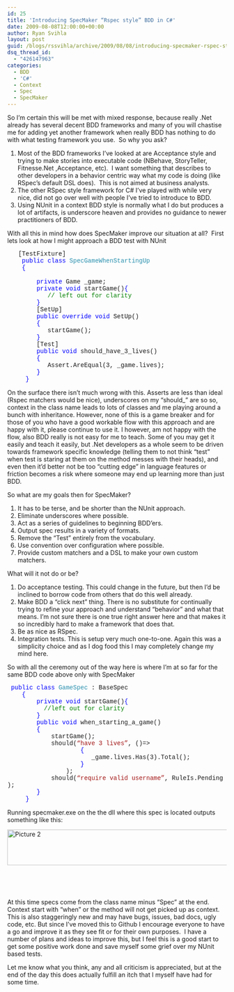 ```yaml
---
id: 25
title: 'Introducing SpecMaker “Rspec style” BDD in C#'
date: 2009-08-08T12:00:00+00:00
author: Ryan Svihla
layout: post
guid: /blogs/rssvihla/archive/2009/08/08/introducing-specmaker-rspec-style-bdd-in-c.aspx
dsq_thread_id:
  - "426147963"
categories:
  - BDD
  - 'C#'
  - Context
  - Spec
  - SpecMaker
---
```

So I&rsquo;m certain this will be met with mixed response, because really .Net already has several decent BDD frameworks and many of you will chastise me for adding yet another framework when really BDD has nothing to do with what testing framework you use.&nbsp; So why you ask?

  1. Most of the BDD frameworks I&rsquo;ve looked at are Acceptance style and trying to make stories into executable code (NBehave, StoryTeller, Fitnesse.Net ,Acceptance, etc).&nbsp; I want something that describes to other developers in a behavior centric way what my code is doing (like RSpec&rsquo;s default DSL does).&nbsp; This is not aimed at business analysts.
  2. The other RSpec style framework for C# I&rsquo;ve played with while very nice, did not go over well with people I&rsquo;ve tried to introduce to BDD.
  3. Using NUnit in a context BDD style is normally what I do but produces a lot of artifacts, is underscore heaven and provides no guidance to newer practitioners of BDD.

With all this in mind how does SpecMaker improve our situation at all?&nbsp; First lets look at how I might approach a BDD test with NUnit

<div style="padding-bottom: 0px;margin: 0px;padding-left: 0px;padding-right: 0px;float: none;padding-top: 0px" class="wlWriterEditableSmartContent">
  <div style="font-family:consolas,lucida console,courier,monospace">
    &nbsp;&nbsp;&nbsp;[TestFixture]<br /> &nbsp;&nbsp;&nbsp;&nbsp;<span style="color: #0000ff">public</span>&nbsp;<span style="color: #0000ff">class</span>&nbsp;<span style="color: #2b91af">SpecGameWhenStartingUp</span><br /> &nbsp;&nbsp;&nbsp;&nbsp;<span style="color: #0000ff">{</span><br /> &nbsp;&nbsp;&nbsp;&nbsp;&nbsp;&nbsp;<br /> &nbsp;&nbsp;&nbsp;&nbsp;&nbsp;&nbsp;&nbsp;&nbsp;<span style="color: #0000ff">private</span>&nbsp;Game&nbsp;_game;<br /> &nbsp;&nbsp;&nbsp;&nbsp;&nbsp;&nbsp;&nbsp;&nbsp;<span style="color: #0000ff">private</span>&nbsp;<span style="color: #0000ff">void</span>&nbsp;startGame()<span style="color: #0000ff">{</span><br /> &nbsp;&nbsp;&nbsp;&nbsp;&nbsp;&nbsp;&nbsp;&nbsp;&nbsp;&nbsp;&nbsp;<span style="color: #008000">//&nbsp;left&nbsp;out&nbsp;for&nbsp;clarity<br /> </span>&nbsp;&nbsp;&nbsp;&nbsp;&nbsp;&nbsp;&nbsp;&nbsp;<span style="color: #0000ff">}</span><br /> &nbsp;&nbsp;&nbsp;&nbsp;&nbsp;&nbsp;&nbsp;&nbsp;[SetUp]<br /> &nbsp;&nbsp;&nbsp;&nbsp;&nbsp;&nbsp;&nbsp;&nbsp;<span style="color: #0000ff">public</span>&nbsp;<span style="color: #0000ff">override</span>&nbsp;<span style="color: #0000ff">void</span>&nbsp;SetUp()<br /> &nbsp;&nbsp;&nbsp;&nbsp;&nbsp;&nbsp;&nbsp;&nbsp;<span style="color: #0000ff">{</span><br /> &nbsp;&nbsp;&nbsp;&nbsp;&nbsp;&nbsp;&nbsp;&nbsp;&nbsp;&nbsp;&nbsp;startGame();&nbsp;&nbsp;&nbsp;&nbsp;&nbsp;&nbsp;&nbsp;&nbsp;&nbsp;&nbsp;&nbsp;&nbsp;<br /> &nbsp;&nbsp;&nbsp;&nbsp;&nbsp;&nbsp;&nbsp;&nbsp;<span style="color: #0000ff">}</span><br /> &nbsp;&nbsp;&nbsp;&nbsp;&nbsp;&nbsp;&nbsp;&nbsp;[Test]<br /> &nbsp;&nbsp;&nbsp;&nbsp;&nbsp;&nbsp;&nbsp;&nbsp;<span style="color: #0000ff">public</span>&nbsp;<span style="color: #0000ff">void</span>&nbsp;should_have_3_lives()<br /> &nbsp;&nbsp;&nbsp;&nbsp;&nbsp;&nbsp;&nbsp;&nbsp;<span style="color: #0000ff">{</span><br /> &nbsp;&nbsp;&nbsp;&nbsp;&nbsp;&nbsp;&nbsp;&nbsp;&nbsp;&nbsp;&nbsp;Assert.AreEqual(3,&nbsp;_game.lives);<br /> &nbsp;&nbsp;&nbsp;&nbsp;&nbsp;&nbsp;&nbsp;&nbsp;<span style="color: #0000ff">}</span><br /> &nbsp;&nbsp;&nbsp;&nbsp;&nbsp;<span style="color: #0000ff">}</span>
  </div>
</div>

On the surface there isn&rsquo;t much wrong with this. Asserts are less than ideal (Rspec matchers would be nice), underscores on my &ldquo;should_&rdquo; are so so, context in the class name leads to lots of classes and me playing around a bunch with inheritance. However, none of this is a game breaker and for those of you who have a good workable flow with this approach and are happy with it, please continue to use it. I however, am not happy with the flow, also BDD really is not easy for me to teach. Some of you may get it easily and teach it easily, but .Net developers as a whole seem to be driven towards framework specific knowledge (telling them to not think &ldquo;test&rdquo; when test is staring at them on the method messes with their heads), and even then it&rsquo;d better not be too &ldquo;cutting edge&rdquo; in language features or friction becomes a risk where someone may end up learning more than just BDD.

So what are my goals then for SpecMaker? 

  1. It has to be terse, and be shorter than the NUnit approach.
  2. Eliminate underscores where possible.
  3. Act as a series of guidelines to beginning BDD&rsquo;ers.
  4. Output spec results in a variety of formats.
  5. Remove the &ldquo;Test&rdquo; entirely from the vocabulary.
  6. Use convention over configuration where possible.
  7. Provide custom matchers and a DSL to make your own custom matchers.

What will it not do or be?

  1. Do acceptance testing. This could change in the future, but then I&rsquo;d be inclined to borrow code from others that do this well already.
  2. Make BDD a &ldquo;click next&rdquo; thing. There is no substitute for continually trying to refine your approach and understand &ldquo;behavior&rdquo; and what that means. I&rsquo;m not sure there is one true right answer here and that makes it so incredibly hard to make a framework that does that.
  3. Be as nice as RSpec. 
  4. Integration tests. This is setup very much one-to-one. Again this was a simplicity choice and as I dog food this I may completely change my mind here.

So with all the ceremony out of the way here is where I&rsquo;m at so far for the same BDD code above only with SpecMaker

<div style="padding-bottom: 0px;margin: 0px;padding-left: 0px;padding-right: 0px;float: none;padding-top: 0px" class="wlWriterEditableSmartContent">
  <div style="font-family:consolas,lucida console,courier,monospace">
    &nbsp;<span style="color: #0000ff">public</span>&nbsp;<span style="color: #0000ff">class</span>&nbsp;<span style="color: #2b91af">GameSpec</span>&nbsp;:&nbsp;BaseSpec<br /> &nbsp;&nbsp;&nbsp;&nbsp;<span style="color: #0000ff">{</span><br /> &nbsp;&nbsp;&nbsp;&nbsp;&nbsp;&nbsp;&nbsp;&nbsp;<span style="color: #0000ff">private</span>&nbsp;<span style="color: #0000ff">void</span>&nbsp;startGame()<span style="color: #0000ff">{</span><br /> &nbsp;&nbsp;&nbsp;&nbsp;&nbsp;&nbsp;&nbsp;&nbsp;&nbsp;&nbsp;<span style="color: #008000">//left&nbsp;out&nbsp;for&nbsp;clarity<br /> </span>&nbsp;&nbsp;&nbsp;&nbsp;&nbsp;&nbsp;&nbsp;&nbsp;<span style="color: #0000ff">}</span>&nbsp;&nbsp;<br /> &nbsp;&nbsp;&nbsp;&nbsp;&nbsp;&nbsp;&nbsp;&nbsp;<span style="color: #0000ff">public</span>&nbsp;<span style="color: #0000ff">void</span>&nbsp;when_starting_a_game()<br /> &nbsp;&nbsp;&nbsp;&nbsp;&nbsp;&nbsp;&nbsp;&nbsp;<span style="color: #0000ff">{</span><br /> &nbsp;&nbsp;&nbsp;&nbsp;&nbsp;&nbsp;&nbsp;&nbsp;&nbsp;&nbsp;&nbsp;&nbsp;startGame();<br /> &nbsp;&nbsp;&nbsp;&nbsp;&nbsp;&nbsp;&nbsp;&nbsp;&nbsp;&nbsp;&nbsp;&nbsp;should(<span style="color: #a31515">&#8220;have&nbsp;3&nbsp;lives&#8221;</span>,&nbsp;()=><br /> &nbsp;&nbsp;&nbsp;&nbsp;&nbsp;&nbsp;&nbsp;&nbsp;&nbsp;&nbsp;&nbsp;&nbsp;&nbsp;&nbsp;&nbsp;&nbsp;&nbsp;&nbsp;&nbsp;&nbsp;<span style="color: #0000ff">{</span><br /> &nbsp;&nbsp;&nbsp;&nbsp;&nbsp;&nbsp;&nbsp;&nbsp;&nbsp;&nbsp;&nbsp;&nbsp;&nbsp;&nbsp;&nbsp;&nbsp;&nbsp;&nbsp;&nbsp;&nbsp;&nbsp;&nbsp;&nbsp;_game.lives.Has(3).Total();<br /> &nbsp;&nbsp;&nbsp;&nbsp;&nbsp;&nbsp;&nbsp;&nbsp;&nbsp;&nbsp;&nbsp;&nbsp;&nbsp;&nbsp;&nbsp;&nbsp;&nbsp;&nbsp;&nbsp;&nbsp;<span style="color: #0000ff">}</span><br /> &nbsp;&nbsp;&nbsp;&nbsp;&nbsp;&nbsp;&nbsp;&nbsp;&nbsp;&nbsp;&nbsp;&nbsp;&nbsp;&nbsp;&nbsp;&nbsp;);<br /> &nbsp;&nbsp;&nbsp;&nbsp;&nbsp;&nbsp;&nbsp;&nbsp;&nbsp;&nbsp;&nbsp;&nbsp;should(<span style="color: #a31515">&#8220;require&nbsp;valid&nbsp;username&#8221;</span>,&nbsp;RuleIs.Pending);<br /> &nbsp;&nbsp;&nbsp;&nbsp;&nbsp;&nbsp;&nbsp;&nbsp;<span style="color: #0000ff">}</span><br /> &nbsp;&nbsp;&nbsp;&nbsp;&nbsp;<span style="color: #0000ff">}</span>
  </div>
</div>

Running specmaker.exe on the the dll where this spec is located outputs something like this:

[<img style="border-bottom: 0px;border-left: 0px;border-top: 0px;border-right: 0px" alt="Picture 2" src="//lostechies.com/ryansvihla/files/2011/03/Picture2_thumb_14E6D816.png" border="0" width="750" height="82" />](//lostechies.com/ryansvihla/files/2011/03/Picture2_42D19A1D.png)

&nbsp;

&nbsp;

At this time specs come from the class name minus &ldquo;Spec&rdquo; at the end. Context start with &ldquo;when&rdquo; or the method will not get picked up as context.&nbsp; This is also staggeringly new and may have bugs, issues, bad docs, ugly code, etc. But since I&rsquo;ve moved this to Github I encourage everyone to have a go and improve it as they see fit or for their own purposes.&nbsp; I have a number of plans and ideas to improve this, but I feel this is a good start to get some positive work done and save myself some grief over my NUnit based tests.

Let me know what you think, any and all criticism is appreciated, but at the end of the day this does actually fulfill an itch that I myself have had for some time.